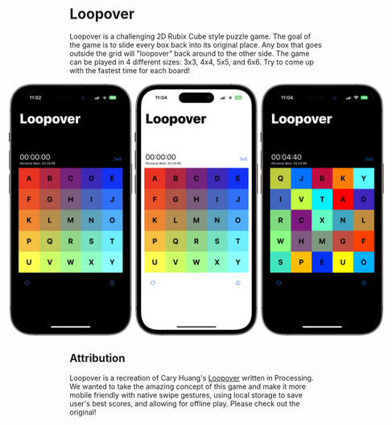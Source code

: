 # Loopover

Loopover is a challenging 2D Rubix Cube style puzzle game. The goal of the game is to slide every box back into its original place. Any box that goes outside the grid will "loopover" back around to the other side. The game can be played in 4 different sizes: 3x3, 4x4, 5x5, and 6x6. Try to come up with the fastest time for each board!

<div style="display: flex; align-items: center; justify-content: center">
  <img src="images/iphonedark2.png" width=250>
  <img src="images/iphonelight.png" width=250>
  <img src="images/iphonedark.png" width=250>
</div>

## Attribution
Loopover is a recreation of Cary Huang's [Loopover](https://openprocessing.org/sketch/580366/) written in Processing. We wanted to take the amazing concept of this game and make it more mobile friendly with native swipe gestures, using local storage to save user's best scores, and allowing for offline play. Please check out the original!


